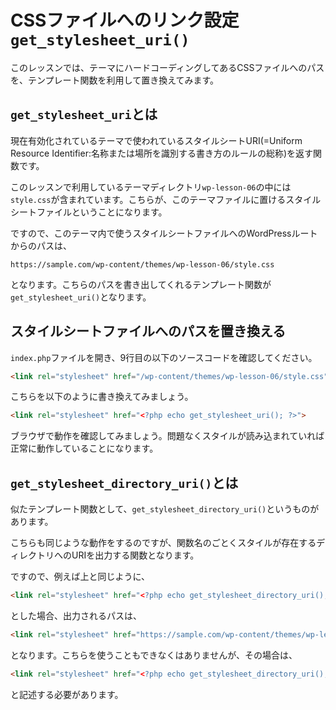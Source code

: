 # CSSファイルへのリンク設定`get_stylesheet_uri()`
このレッスンでは、テーマにハードコーディングしてあるCSSファイルへのパスを、テンプレート関数を利用して置き換えてみます。

## `get_stylesheet_uri`とは
現在有効化されているテーマで使われているスタイルシートURI(=Uniform Resource Identifier:名称または場所を識別する書き方のルールの総称)を返す関数です。

このレッスンで利用しているテーマディレクトリ`wp-lesson-06`の中には`style.css`が含まれています。こちらが、このテーマファイルに置けるスタイルシートファイルということになります。

ですので、このテーマ内で使うスタイルシートファイルへのWordPressルートからのパスは、

```
https://sample.com/wp-content/themes/wp-lesson-06/style.css
```

となります。こちらのパスを書き出してくれるテンプレート関数が`get_stylesheet_uri()`となります。

## スタイルシートファイルへのパスを置き換える
`index.php`ファイルを開き、9行目の以下のソースコードを確認してください。

```html
<link rel="stylesheet" href="/wp-content/themes/wp-lesson-06/style.css">
```

こちらを以下のように書き換えてみましょう。

```html
<link rel="stylesheet" href="<?php echo get_stylesheet_uri(); ?>">
```

ブラウザで動作を確認してみましょう。問題なくスタイルが読み込まれていれば正常に動作していることになります。

## `get_stylesheet_directory_uri()`とは
似たテンプレート関数として、`get_stylesheet_directory_uri()`というものがあります。

こちらも同じような動作をするのですが、関数名のごとくスタイルが存在するディレクトリへのURIを出力する関数となります。

ですので、例えば上と同じように、

```html
<link rel="stylesheet" href="<?php echo get_stylesheet_directory_uri(); ?>">
```

とした場合、出力されるパスは、

```html
<link rel="stylesheet" href="https://sample.com/wp-content/themes/wp-lesson-06">
```

となります。こちらを使うこともできなくはありませんが、その場合は、

```html
<link rel="stylesheet" href="<?php echo get_stylesheet_directory_uri(); ?>/style.css">
```

と記述する必要があります。